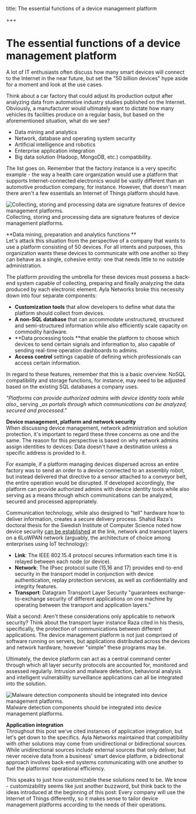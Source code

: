 title: The essential functions of a device management platform

+++

# The essential functions of a device management platform

A lot of IT enthusiasts often discuss how many smart devices will connect to the Internet in the near future, but set the "50 billion devices" hype aside for a moment and look at the use cases.

Think about a car factory that could adjust its production output after analyzing data from automotive industry studies published on the Internet. Obviously, a manufacturer would ultimately want to dictate how many vehicles its facilities produce on a regular basis, but based on the aforementioned situation, what do we see? 

  * Data mining and analytics
  * Network, database and operating system security 
  * Artificial intelligence and robotics 
  * Enterprise application integration
  * Big data solution (Hadoop, MongoDB, etc.) compatibility. 

The list goes on. Remember that the factory instance is a very specific example - the way a health care organization would use a platform that supports Internet-connected electronics would be vastly different than an automotive production company, for instance. However, that doesn't mean there aren't a few essentials an Internet of Things platform should have. 

![Collecting, storing and processing data are signature features of device management platforms. ](http://pictures.brafton.com/x_0_0_0_14093604_800.jpg)Collecting, storing and processing data are signature features of device management platforms.

**Data mining, preparation and analytics functions **  
Let's attack this situation from the perspective of a company that wants to use a platform consisting of 50 devices. For all intents and purposes, this organization wants these devices to communicate with one another so they can behave as a single, cohesive entity: one that needs little to no outside administration. 

The platform providing the umbrella for these devices must possess a back-end system capable of collecting, preparing and finally analyzing the data produced by each electronic element. Ayla Networks broke this necessity down into four separate components:

  * **Customization tools** that allow developers to define what data the platform should collect from devices.
  * **A non-SQL database** that can accommodate unstructured, structured and semi-structured information while also efficiently scale capacity on commodity hardware. 
  * **Data processing tools **that enable the platform to choose which devices to send certain signals and information to, also capable of sending real-time operation dashboards to admins. 
  * **Access control** settings capable of defining which professionals can access certain information.

In regard to these features, remember that this is a basic overview. NoSQL compatibility and storage functions, for instance, may need to be adjusted based on the existing SQL databases a company uses. 

_"Platforms can provide authorized admins with device identity tools while also__ serving __as portals through which communications can be analyzed, secured and processed."_

**Device management, platform and network security**  
When discussing device management, network administration and solution protection, it's important to regard these three concerns as one and the same. The reason for this perspective is based on why network admins assign identities to devices: Data doesn't have a destination unless a specific address is provided to it.

For example, if a platform managing devices dispersed across an entire factory was to send an order to a device connected to an assembly robot, but instead delivered that directive to a sensor attached to a conveyor belt, the entire operation would be disrupted. If developed accordingly, the platform can provide authorized admins with device identity tools while also serving as a means through which communications can be analyzed, secured and processed appropriately.

Communication technology, while also designed to "tell" hardware how to deliver information, creates a secure delivery process. Shahid Raza's doctoral thesis for the Swedish Institute of Computer Science noted how device security [can be established](http://www.diva-portal.org/smash/get/diva2:619066/FULLTEXT02) at the link, network and transport layers on a 6LoWPAN network (arguably, the architecture of choice among enterprises using IoT technology):

  * **Link**: The IEEE 802.15.4 protocol secures information each time it is relayed between each node (or device). 
  * **Network**: The IPsec protocol suite (15,16 and 17) provides end-to-end security in the transport model in conjunction with device authentication, replay protection services, as well as confidentiality and integrity features. 
  * **Transport**: Datagram Transport Layer Security "guarantees exchange-to-exchange security of different applications on one machine by operating between the transport and application layers." 

Wait a second: Aren't these considerations only applicable to network security? Think about the transport layer instance Raza cited in his thesis, specifically, the protection of communications between different applications. The device management platform is not just comprised of software running on servers, but applications distributed across the devices and network hardware, however "simple" these programs may be.

Ultimately, the device platform can act as a central command center through which all layer security protocols are accounted for, monitored and assessed regularly. Intrusion and malware detection, behavioral analysis and intelligent vulnerability surveillance applications can all be integrated into the solution. 

![Malware detection components should be integrated into device management platforms. ](http://pictures.brafton.com/x_0_0_0_14097888_800.jpg)Malware detection components should be integrated into device management platforms.

**Application integration**  
Throughout this post we've cited instances of application integration, but let's get down to the specifics. Ayla Networks maintained that compatibility with other solutions may come from unidirectional or bidirectional sources. While unidirectional sources include external sources that only deliver, but never receive data from a business' smart device platform, a bidirectional approach involves back-end systems communicating with one another to fuel the platforms' operational efficiency. 

This speaks to just how customizable these solutions need to be. We know - customizability seems like just another buzzword, but think back to the ideas introduced at the beginning of this post: Every company will use the Internet of Things differently, so it makes sense to tailor device management platforms according to the needs of their operations.
